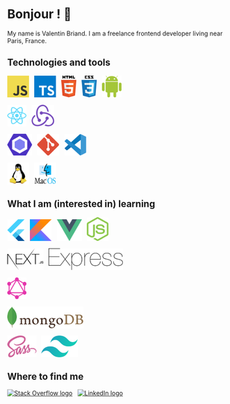 # Bonjour ! 🥖

My name is Valentin Briand. I am a freelance frontend developer living near Paris, France.

## Technologies and tools

[<img src="./img/javascript.svg" alt="JavaScript logo" title="JavaScript" width="50em" />][tech_tools_anchor]
&nbsp;
[<img src="./img/typescript.svg" alt="TypeScript logo" title="TypeScript" width="50em" />][tech_tools_anchor]
&nbsp;
[<img src="./img/html5.svg" alt="HTML5 logo" title="HTML5" height="50em" />][tech_tools_anchor]
&nbsp;
[<img src="./img/css3.svg" alt="CSS3 logo" title="CSS3" height="50em" />][tech_tools_anchor]
&nbsp;
[<img src="./img/android.svg" alt="Android logo" title="Android" height="50em" />][tech_tools_anchor]

[<img src="./img/react.svg" alt="React.js / React Native logo" title="React.js / React Native" height="50em" />][tech_tools_anchor]
&nbsp;
[<img src="./img/redux.svg" alt="Redux logo" title="Redux" height="50em" />][tech_tools_anchor]

[<img src="./img/eslint.svg" alt="ESLint logo" title="ESLint" height="50em" />][tech_tools_anchor]
&nbsp;
[<img src="./img/git.svg" alt="git logo" title="git" height="50em" />][tech_tools_anchor]
&nbsp;
[<img src="./img/vscode.svg" alt="Visual Studio Code logo" title="Visual Studio Code" height="50em" />][tech_tools_anchor]

[<img src="./img/linux.svg" alt="Linux logo" title="GNU/Linux" height="50em" />][tech_tools_anchor]
&nbsp;
[<img src="./img/macos.svg" alt="MacOS logo" title="React.js / React Native" height="50em" />][tech_tools_anchor]

## What I am (interested in) learning

[<img src="./img/flutter.svg" alt="Flutter logo" title="Flutter" height="50em" />][learning_anchor]
&nbsp;
[<img src="./img/kotlin.svg" alt="Kotlin logo" title="Kotlin" height="50em" />][learning_anchor]
&nbsp;
[<img src="./img/vuejs.svg" alt="Vue.js logo" title="Vue.js" height="50em" />][learning_anchor]
&nbsp;
[<img src="./img/nodejs.svg" alt="Node.js logo" title="Node.js" width="50em" />][learning_anchor]

[<img src="./img/nextjs.svg" alt="Next.js logo" title="Next.js" height="50em" />][learning_anchor]
&nbsp;
[<img src="./img/express.svg" alt="Express.js logo" title="Express.js" height="50em" />][learning_anchor]

[<img src="./img/graphql.svg" alt="GraphQL logo" title="GraphQL" height="50em" />][learning_anchor]

[<img src="./img/mongodb.svg" alt="MongoDB logo" title="MongoDB" height="50em" />][learning_anchor]

[<img src="./img/sass.svg" alt="Sass logo" title="Sass" height="50em" />][learning_anchor]
&nbsp;
[<img src="./img/tailwindcss.svg" alt="Tailwind CSS logo" title="Tailwind CSS" height="50em" />][learning_anchor]

## Where to find me

[![Stack Overflow logo](https://img.shields.io/badge/Stack%20Overflow-FE7A16?logo=stackoverflow&logoColor=FFFFFF "Stack Overflow")](https://stackoverflow.com/users/10927329/valentin-briand)
&nbsp;
[![LinkedIn logo](https://img.shields.io/badge/LinkedIn-0077B5?logo=linkedin&logoColor=FFFFFF "LinkedIn")](https://www.linkedin.com/in/valentinbriand42)

[tech_tools_anchor]: #technologies-and-tools
[learning_anchor]: #what-i-am-interested-in-learning
